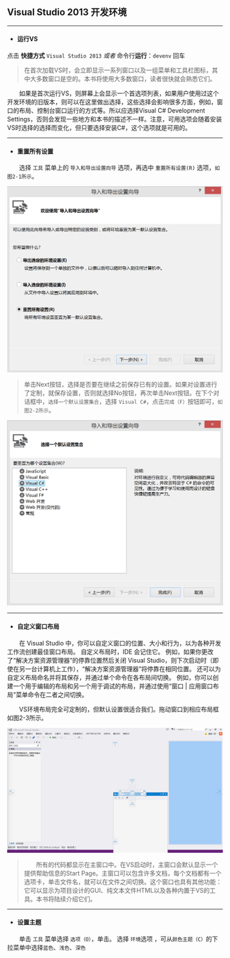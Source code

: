 ## Visual Studio 2013 开发环境

---

* #### 运行VS

点击 **快捷方式** `Visual Studio 2013` _或者_
命令行**运行**：` devenv ` 回车

>在首次加载VS时，会立即显示一系列窗口以及一组菜单和工具栏图标，其中大多数窗口是空的。本书将使用大多数窗口，读者很快就会熟悉它们。


&emsp;&emsp;如果是首次运行VS，则屏幕上会显示一个首选项列表，如果用户使用过这个开发环境的旧版本，则可以在这里做出选择，这些选择会影响很多方面，例如，窗口的布局、控制台窗口运行的方式等。所以应选择Visual C# Development Settings，否则会发现一些地方和本书的描述不一样。注意，可用选项会随着安装VS时选择的选择而变化，但只要选择安装C#，这个选项就是可用的。

---

* #### 重置所有设置


&emsp;&emsp;选择 ` 工具 ` 菜单上的 ` 导入和导出设置向导 ` 选项，再选中 ` 重置所有设置(R) ` 选项，``如图2-1所示``。

![图2-1](/assets/2-1.png)


>单击Next按钮，选择是否要在继续之前保存已有的设置。如果对设置进行了定制，就保存设置，否则就选择No按钮，再次单击Next按钮。在下个对话框中，` 选择一个默认设置集合 `，选择 ` Visual C# `，点击` 完成（F） `按钮即可，``如图2-2所示``。


![图2-2](/assets/2-2.png)

---

* #### 自定义窗口布局

&emsp;&emsp;在 Visual Studio 中，你可以自定义窗口的位置、大小和行为，以为各种开发工作流创建最佳窗口布局。 自定义布局时，IDE 会记住它。 例如，如果你更改了“解决方案资源管理器”的停靠位置然后关闭 Visual Studio，则下次启动时（即使在另一台计算机上工作），“解决方案资源管理器”将停靠在相同位置。 还可以为自定义布局命名并将其保存，并通过单个命令在各布局间切换。 例如，你可以创建一个用于编辑的布局和另一个用于调试的布局，并通过使用“窗口 | 应用窗口布局”菜单命令在二者之间切换。

&emsp;&emsp;VS环境布局完全可定制的，但默认设置很适合我们。拖动窗口到相应布局框如图2-3所示。

![图2-3](/assets/2-3.png)


>&emsp;&emsp;所有的代码都显示在主窗口中。在VS启动时，主窗口会默认显示一个提供帮助信息的Start Page。主窗口可以包含许多文档，每个文档都有一个选项卡，单击文件名，就可以在文件之间切换。这个窗口也具有其他功能：它可以显示为项目设计的GUI、纯文本文件HTML以及各种内置于VS的工具。本书将陆续介绍它们。


---

* #### 设置主题

&emsp;&emsp;单击 ` 工具 ` 菜单选择 ` 选项（O） `，单击。
选择 ` 环境 `选项 ，可从` 颜色主题（C） `的下拉菜单中选择` 蓝色 `、` 浅色 `、` 深色 `



































